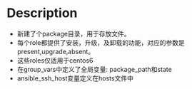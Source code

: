 Description
====
* 新建了个package目录，用于存放文件。
* 每个role都提供了安装，升级，及卸载的功能，对应的参数是present,upgrade,absent。
* 这些roles仅适用于centos6
* 在group_vars中定义了全局变量: package_path和state
* ansible_ssh_host变量定义在hosts文件中
